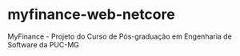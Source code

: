 # myfinance-web-netcore
MyFinance - Projeto do Curso de Pós-graduação em Engenharia de Software da PUC-MG
